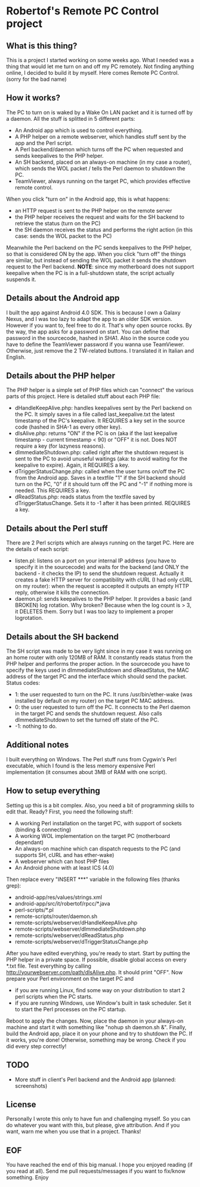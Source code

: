 Robertof's Remote PC Control project
================================
What is this thing?
-------------------------

This is a project I started working on some weeks ago.
What I needed was a thing that would let me turn on and off my PC remotely.
Not finding anything online, I decided to build it by myself. Here comes Remote PC Control. (sorry for the bad name)

How it works?
-------------------------

The PC to turn on is waked by a Wake On LAN packet and it is turned off by a daemon.
All the stuff is splitted in 5 different parts:
* An Android app which is used to control everything.
* A PHP helper on a remote webserver, which handles stuff sent by the app and the Perl script.
* A Perl backend/daemon which turns off the PC when requested and sends keepalives to the PHP helper.
* An SH backend, placed on an always-on machine (in my case a router), which sends the WOL packet / tells the Perl daemon to shutdown the PC.
* TeamViewer, always running on the target PC, which provides effective remote control.

When you click "turn on" in the Android app, this is what happens:
* an HTTP request is sent to the PHP helper on the remote server
* the PHP helper receives the request and waits for the SH backend to retrieve the status (turn on the PC)
* the SH daemon receives the status and performs the right action (in this case: sends the WOL packet to the PC)

Meanwhile the Perl backend on the PC sends keepalives to the PHP helper, so that is considered ON by the app.
When you click "turn off" the things are similar, but instead of sending the WOL packet it sends the shutdown request to the Perl backend.
**NOTE**: since my motherboard does not support keepalive when the PC is in a full-shutdown state, the script actually suspends it.

Details about the Android app
-----------------------------

I built the app against Android 4.0 SDK. This is because I own a Galaxy Nexus, and I was too lazy to adapt the app to an older SDK version.
However if you want to, feel free to do it. That's why open source rocks.
By the way, the app asks for a password on start. You can define that password in the sourcecode, hashed in SHA1.
Also in the source code you have to define the TeamViewer password if you wanna use TeamViewer. Otherwise, just remove the 2 TW-related buttons.
I translated it in Italian and English.

Details about the PHP helper
----------------------------

The PHP helper is a simple set of PHP files which can "connect" the various parts of this project.
Here is detailed stuff about each PHP file:
* dHandleKeepAlive.php: handles keepalives sent by the Perl backend on the PC. It simply saves in a file called last_keepalive.txt the latest timestamp of the PC's keepalive. It REQUIRES a key set in the source code (hashed in SHA-1 as every other key).
* dIsAlive.php: returns "ON" if the PC is on (aka if the last keepalive timestamp - current timestamp < 90) or "OFF" it is not. Does NOT require a key (for lazyness reasons).
* dImmediateShutdown.php: called right after the shutdown request is sent to the PC to avoid unuseful waitings (aka: to avoid waiting for the keepalive to expire). Again, it REQUIRES a key.
* dTriggerStatusChange.php: called when the user turns on/off the PC from the Android app. Saves in a textfile "1" if the SH backend should turn on the PC, "0" if it should turn off the PC and "-1" if nothing more is needed. This REQUIRES a key.
* dReadStatus.php: reads status from the textfile saved by dTriggerStatusChange. Sets it to -1 after it has been printed. REQUIRES a key.

Details about the Perl stuff
----------------------------

There are 2 Perl scripts which are always running on the target PC.
Here are the details of each script:
* listen.pl: listens on a port on your internal IP address (you have to specify it in the sourcecode) and waits for the backend (and ONLY the backend - it checks the IP) to send the shutdown request. Actually it creates a fake HTTP server for compatibility with cURL (I had only cURL on my router): when the request is accepted it outputs an empty HTTP reply, otherwise it kills the connection.
* daemon.pl: sends keepalives to the PHP helper. It provides a basic (and BROKEN) log rotation. Why broken? Because when the log count is > 3, it DELETES them. Sorry but I was too lazy to implement a proper logrotation.

Details about the SH backend
----------------------------

The SH script was made to be very light since in my case it was running on an home router with only 120MB of RAM.
It constantly reads status from the PHP helper and performs the proper action.
In the sourcecode you have to specify the keys used in dImmediateShutdown and dReadStatus, the MAC address of the target PC and the interface which should send the packet.
Status codes:
* 1: the user requested to turn on the PC. It runs /usr/bin/ether-wake (was installed by default on my router) on the target PC MAC address.
* 0: the user requested to turn off the PC. It connects to the Perl daemon in the target PC and sends the shutdown request. Also calls dImmediateShutdown to set the turned off state of the PC.
* -1: nothing to do.

Additional notes
----------------

I built everything on Windows. The Perl stuff runs from Cygwin's Perl executable, which I found is the less memory expensive Perl implementation (it consumes about 3MB of RAM with one script).

How to setup everything
-----------------------

Setting up this is a bit complex. Also, you need a bit of programming skills to edit that. Ready? First, you need the following stuff:
* A working Perl installation on the target PC, with support of sockets (binding & connecting)
* A working WOL implementation on the target PC (motherboard dependant)
* An always-on machine which can dispatch requests to the PC (and supports SH, cURL and has ether-wake)
* A webserver which can host PHP files
* An Android phone with at least ICS (4.0)

Then replace every "INSERT ***" variable in the following files (thanks grep):
* android-app/res/values/strings.xml
* android-app/src/it/robertof/rpcc/*.java
* perl-scripts/*.pl
* remote-scripts/router/daemon.sh
* remote-scripts/webserver/dHandleKeepAlive.php
* remote-scripts/webserver/dImmediateShutdown.php
* remote-scripts/webserver/dReadStatus.php
* remote-scripts/webserver/dTriggerStatusChange.php

After you have edited everything, you're ready to start.
Start by putting the PHP helper in a private space. If possible, disable global access on every *.txt file.
Test everything by calling http://yourwebserver.com/path/dIsAlive.php. It should print "OFF".
Now prepare your Perl environment on the target PC and
* if you are running Linux, find some way on your distribution to start 2 perl scripts when the PC starts.
* if you are running Windows, use Window's built in task scheduler. Set it to start the Perl processes on the PC startup.

Reboot to apply the changes.
Now, place the daemon in your always-on machine and start it with something like "nohup sh daemon.sh &".
Finally, build the Android app, place it on your phone and try to shutdown the PC. If it works, you're done!
Otherwise, something may be wrong. Check if you did every step correctly!

TODO
----

* More stuff in client's Perl backend and the Android app (planned: screenshots)

License
-------

Personally I wrote this only to have fun and challenging myself. So you can do whatever you want with this, but please, give attribution. And if you want, warn me when you use that in a project.
Thanks!

EOF
---

You have reached the end of this big manual. I hope you enjoyed reading (if you read at all). Send me pull requests/messages if you want to fix/know something.
Enjoy